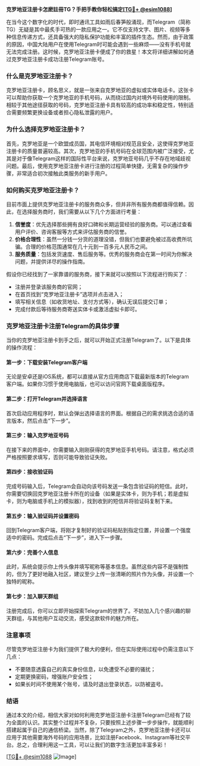 **克罗地亚注册卡怎麽註冊TG？手把手教你轻松搞定[[TG💪+ @esim1088](https://t.me/s/esim1088)]**

在当今这个数字化的时代，即时通讯工具如雨后春笋般涌现，而Telegram（简称TG）无疑是其中最炙手可热的一款应用之一。它不仅支持文字、图片、视频等多种信息传递方式，还具备强大的隐私保护功能和丰富的插件生态。然而，由于政策的原因，中国大陆用户在使用Telegram时可能会遇到一些麻烦——没有手机号就无法完成注册。这时候，克罗地亚注册卡便成了你的救星！本文将详细讲解如何通过克罗地亚注册卡成功注册Telegram账号。

### 什么是克罗地亚注册卡？

克罗地亚注册卡，顾名思义，就是一张来自克罗地亚的虚拟或实体电话卡。这张卡可以帮助你获取一个克罗地亚的手机号码，从而绕过国内对境外号码使用的限制。相较于其他途径获取的号码，克罗地亚注册卡具有较高的成功率和稳定性，特别适合需要频繁更换设备或者担心隐私泄露的用户。

### 为什么选择克罗地亚注册卡？

首先，克罗地亚是一个欧盟成员国，其电信环境相对规范且安全，这使得克罗地亚注册卡的质量普遍较高。其次，克罗地亚的手机号码在全球范围内被广泛接受，尤其是对于像Telegram这样的国际性平台来说，克罗地亚号码几乎不存在地域歧视问题。最后，使用克罗地亚注册卡进行注册的过程简单快捷，无需复杂的操作步骤，非常适合初次接触此类服务的新手用户。

### 如何购买克罗地亚注册卡？

目前市面上提供克罗地亚注册卡的服务商众多，但并非所有服务商都值得信赖。因此，在选择服务商时，我们需要从以下几个方面进行考量：

1. **信誉度**：优先选择那些拥有良好口碑和长期运营经验的服务商。可以通过查看用户评价、咨询客服等方式来评估服务商的信誉。
2. **价格合理性**：虽然一分钱一分货的道理没错，但我们也要避免被过高收费所坑骗。合理的价格范围通常在几十元到一百多元人民币之间。
3. **服务质量**：包括发货速度、售后服务等。优秀的服务商会在第一时间为你解决问题，并提供详尽的操作指南。

假设你已经找到了一家靠谱的服务商，接下来就可以按照以下流程进行购买了：
- 注册并登录该服务商的官网；
- 在首页找到“克罗地亚注册卡”选项并点击进入；
- 填写相关信息（如收货地址、支付方式等），确认无误后提交订单；
- 完成付款后等待服务商寄送实体卡或激活虚拟卡即可。

### 克罗地亚注册卡注册Telegram的具体步骤

当你的克罗地亚注册卡到手之后，就可以开始正式注册Telegram了。以下是具体的操作流程：

#### 第一步：下载安装Telegram客户端
无论是安卓还是iOS系统，都可以直接从官方应用商店下载最新版本的Telegram客户端。如果你习惯于使用电脑版，也可以访问官网下载桌面版程序。

#### 第二步：打开Telegram并选择语言
首次启动应用程序时，默认会弹出选择语言的界面。根据自己的需求挑选合适的语言版本，然后点击“下一步”。

#### 第三步：输入克罗地亚号码
在接下来的界面中，你需要输入刚刚获得的克罗地亚手机号码。请注意，格式必须严格按照要求填写，否则可能导致验证失败。

#### 第四步：接收验证码
完成号码输入后，Telegram会自动向该号码发送一条包含验证码的短信。此时，你需要切换回克罗地亚注册卡所在的设备（如果是实体卡，则为手机；若是虚拟卡，则为电脑或手机上的模拟器），找到收到的短信并将验证码复制下来。

#### 第五步：输入验证码并设置密码
回到Telegram客户端，将刚才复制好的验证码粘贴到指定位置，并设置一个强度适中的密码。完成后点击“下一步”，进入下一步骤。

#### 第六步：完善个人信息
此时，系统会提示你上传头像并填写昵称等基本信息。虽然这些内容不是强制性的，但为了更好地融入社区，建议至少上传一张清晰的照片作为头像，并设置一个独特的昵称。

#### 第七步：加入聊天群组
注册完成后，你可以立即开始探索Telegram的世界了。不妨加入几个感兴趣的聊天群组，与其他用户互动交流，感受这款软件的魅力所在。

### 注意事项

尽管克罗地亚注册卡为我们提供了极大的便利，但在实际使用过程中仍需注意以下几点：
- 不要随意透露自己的真实身份信息，以免遭受不必要的骚扰；
- 定期更换密码，增强账户安全性；
- 如果长时间不使用某个账号，请及时退出登录状态，以防被盗号。

### 结语

通过本文的介绍，相信大家对如何利用克罗地亚注册卡注册Telegram已经有了较为全面的认识。其实整个过程并不复杂，只要按照上述步骤一步步操作，就能顺利搭建起属于自己的通信桥梁。当然，除了Telegram之外，克罗地亚注册卡还可以应用于其他需要海外号码的应用场景，比如注册Facebook、Instagram等社交平台。总之，合理利用这一工具，可以让我们的数字生活更加丰富多彩！

[[TG💪+ @esim1088](https://t.me/s/esim1088) ![Image](https://i.postimg.cc/4NQfJmqS/Snipaste-2025-05-13-00-14-12.png)]